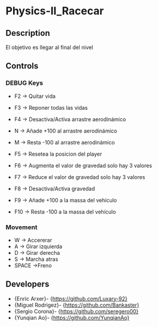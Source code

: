 # Physics-II_Racecar

## Description

El objetivo es llegar al final del nivel

## Controls
### DEBUG Keys

 - F2 -> Quitar vida
 - F3 -> Reponer todas las vidas

 - F4 -> Desactiva/Activa arrastre aerodinámico
 - N -> Añade +100 al arrastre aerodinámico
 - M -> Resta -100 al arrastre aerodinámico

 - F5 -> Resetea la posicion del player

 - F6 -> Augmenta el valor de gravedad solo hay 3 valores
 - F7 -> Reduce el valor de gravedad solo hay 3 valores
 - F8 -> Desactiva/Activa gravedad

 - F9 -> Añade +100 a la massa del vehículo
 - F10 -> Resta -100 a la massa del vehículo



### Movement

 - W -> Accererar
 - A -> Girar izquierda
 - D -> Girar derecha
 - S -> Marcha atras
 - SPACE ->Freno

## Developers

 - {Enric Arxer}- {https://github.com/Luxary-92}
 - {Miguel Rodrigez}- {https://github.com/Bankaster}
 - {Sergio Corona}- {https://github.com/seregero00}
 - {Yunqian Ao}- {https://github.com/YunqianAo}
